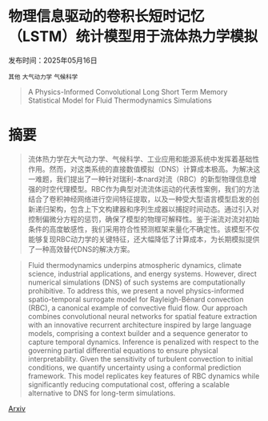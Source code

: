 # 物理信息驱动的卷积长短时记忆（LSTM）统计模型用于流体热力学模拟

发布时间：2025年05月16日

`其他` `大气动力学` `气候科学`

> A Physics-Informed Convolutional Long Short Term Memory Statistical Model for Fluid Thermodynamics Simulations

# 摘要

> 流体热力学在大气动力学、气候科学、工业应用和能源系统中发挥着基础性作用。然而，对这类系统的直接数值模拟（DNS）计算成本极高。为解决这一难题，我们提出了一种针对瑞利-本nard对流（RBC）的新型物理信息增强的时空代理模型。RBC作为典型对流流体运动的代表性案例，我们的方法结合了卷积神经网络进行空间特征提取，以及一种受大型语言模型启发的创新递归架构，包含上下文构建器和序列生成器以捕捉时间动态。通过引入对控制偏微分方程的惩罚，确保了模型的物理可解释性。鉴于湍流对流对初始条件的高度敏感性，我们采用符合性预测框架来量化不确定性。该模型不仅能够复现RBC动力学的关键特征，还大幅降低了计算成本，为长期模拟提供了一种高效替代DNS的解决方案。

> Fluid thermodynamics underpins atmospheric dynamics, climate science, industrial applications, and energy systems. However, direct numerical simulations (DNS) of such systems are computationally prohibitive. To address this, we present a novel physics-informed spatio-temporal surrogate model for Rayleigh-Bénard convection (RBC), a canonical example of convective fluid flow. Our approach combines convolutional neural networks for spatial feature extraction with an innovative recurrent architecture inspired by large language models, comprising a context builder and a sequence generator to capture temporal dynamics. Inference is penalized with respect to the governing partial differential equations to ensure physical interpretability. Given the sensitivity of turbulent convection to initial conditions, we quantify uncertainty using a conformal prediction framework. This model replicates key features of RBC dynamics while significantly reducing computational cost, offering a scalable alternative to DNS for long-term simulations.

[Arxiv](https://arxiv.org/abs/2505.10919)